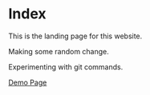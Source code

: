 # Index

This is the landing page for this website.

Making some random change.

Experimenting with git commands.

[Demo Page](https://github.com/dasmohana/test-repo/blob/main/demo.html)
